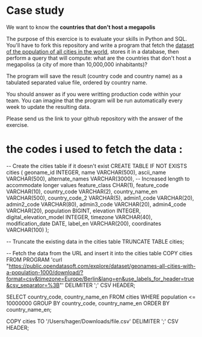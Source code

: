 # Case study


We want to know the __countries that don't host a megapolis__


The purpose of this exercice is to evaluate your skills in Python and SQL. You'll have to fork this repository and write a program that fetch the [dataset of the population of all cities in the world](https://public.opendatasoft.com/explore/dataset/geonames-all-cities-with-a-population-1000/export/?disjunctive.cou_name_en), stores it in a database, then perform a query that will compute: what are the countries that don't host a megapoliss (a city of more than 10,000,000 inhabitants)? 

The program will save the result (country code and country name) as a tabulated separated value file, ordered by country name. 

You should answer as if you were writting production code within your team. You can imagine that the program will be run automatically every week to update the resulting data.

Please send us the link to your github repository with the answer of the exercise. 

# the codes i used to fetch the data :
-- Create the cities table if it doesn't exist
CREATE TABLE IF NOT EXISTS cities (
    geoname_id INTEGER,
    name VARCHAR(500),
    ascii_name VARCHAR(500),
    alternate_names VARCHAR(3000),  -- Increased length to accommodate longer values
    feature_class CHAR(1),
    feature_code VARCHAR(10),
    country_code VARCHAR(2),
    country_name_en VARCHAR(500),
    country_code_2 VARCHAR(5),
    admin1_code VARCHAR(20),
    admin2_code VARCHAR(80),
    admin3_code VARCHAR(20),
    admin4_code VARCHAR(20),
    population BIGINT,
    elevation INTEGER,
    digital_elevation_model INTEGER,
    timezone VARCHAR(40),
    modification_date DATE,
    label_en VARCHAR(200),
    coordinates VARCHAR(100)
);

-- Truncate the existing data in the cities table
TRUNCATE TABLE cities;

-- Fetch the data from the URL and insert it into the cities table
COPY cities FROM PROGRAM 'curl "https://public.opendatasoft.com/explore/dataset/geonames-all-cities-with-a-population-1000/download/?format=csv&timezone=Europe/Berlin&lang=en&use_labels_for_header=true&csv_separator=%3B"' DELIMITER ';' CSV HEADER;

SELECT country_code, country_name_en
FROM cities
WHERE population <= 10000000
GROUP BY country_code, country_name_en
ORDER BY country_name_en;

COPY cities TO '/Users/hager/Downloads/file.csv' DELIMITER ';' CSV HEADER;



